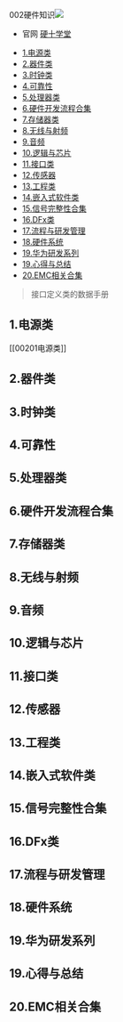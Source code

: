 002硬件知识![](https://img2.doubanio.com/view/subject/s/public/s34366850.jpg)

* 官网  [硬十学堂](https://www.hw100k.com/)

- [1.电源类](#1电源类)
- [2.器件类](#2器件类)
- [3.时钟类](#3时钟类)
- [4.可靠性](#4可靠性)
- [5.处理器类](#5处理器类)
- [6.硬件开发流程合集](#6硬件开发流程合集)
- [7.存储器类](#7存储器类)
- [8.无线与射频](#8无线与射频)
- [9.音频](#9音频)
- [10.逻辑与芯片](#10逻辑与芯片)
- [11.接口类](#11接口类)
- [12.传感器](#12传感器)
- [13.工程类](#13工程类)
- [14.嵌入式软件类](#14嵌入式软件类)
- [15.信号完整性合集](#15信号完整性合集)
- [16.DFx类](#16dfx类)
- [17.流程与研发管理](#17流程与研发管理)
- [18.硬件系统](#18硬件系统)
- [19.华为研发系列](#19华为研发系列)
- [19.心得与总结](#19心得与总结)
- [20.EMC相关合集](#20emc相关合集)

> 接口定义类的数据手册

## 1.电源类

[[00201电源类]]

## 2.器件类

## 3.时钟类

## 4.可靠性

## 5.处理器类

## 6.硬件开发流程合集

## 7.存储器类

## 8.无线与射频

## 9.音频

## 10.逻辑与芯片

## 11.接口类

## 12.传感器

## 13.工程类

## 14.嵌入式软件类

## 15.信号完整性合集

## 16.DFx类

## 17.流程与研发管理

## 18.硬件系统

## 19.华为研发系列

## 19.心得与总结

## 20.EMC相关合集
